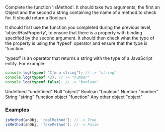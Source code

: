 Complete the function 'isMethod'. It should take two arguments, the first an Object and the second a string containing the name of a method to check for. It should return a Boolean.

It should first use the function you completed during the previous level, 'objectHasProperty', to ensure that there is a property with binding specified by the second argument. It should then check what the type of the property is using the 'typeof' operator and ensure that the type is 'function'.

'typeof' is an operator that returns a string with the type of a JavaScript entity. For example:

```js
console.log(typeof "I'm a string"); // -> "string"
console.log(typeof 42); // -> "number"
console.log(typeof false); // -> "boolean"
```

Undefined   "undefined"
Null    "object"
Boolean   "boolean"
Number    "number"
String    "string"
Function object   "function"
Any other object    "object"

### Examples

```js
isMethod(anObj, 'realMethod'); // -> True
isMethod(anObj, 'fakeMethod'); // -> False
```
